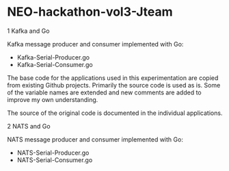 # NEO-hackathon-vol3-Jteam

1 Kafka and Go

Kafka message producer and consumer implemented with Go:
- Kafka-Serial-Producer.go
- Kafka-Serial-Consumer.go

The base code for the applications used in this experimentation are copied from existing Github projects. Primarily the source code is used as is. Some of the variable names are extended and new comments are added to improve my own understanding.

The source of the original code is documented in the individual applications.

2 NATS and Go

NATS message producer and consumer implemented with Go:
- NATS-Serial-Producer.go
- NATS-Serial-Consumer.go
